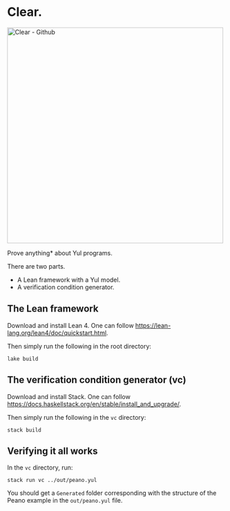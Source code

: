 # Clear.

<img width="500" alt="Clear - Github" src="https://github.com/NethermindEth/Clear/assets/114106639/883dea50-b23a-4133-ab1f-4d31bb340e8a">


Prove anything* about Yul programs.

There are two parts.
  - A Lean framework with a Yul model.
  - A verification condition generator.

## The Lean framework
Download and install Lean 4. One can follow https://lean-lang.org/lean4/doc/quickstart.html.

Then simply run the following in the root directory:
```
lake build
```

## The verification condition generator (vc)

Download and install Stack. One can follow https://docs.haskellstack.org/en/stable/install_and_upgrade/.

Then simply run the following in the `vc` directory:
```
stack build
```

## Verifying it all works
In the `vc` directory, run:
```
stack run vc ../out/peano.yul
```

You should get a `Generated` folder corresponding with the structure of the Peano example
in the `out/peano.yul` file.
